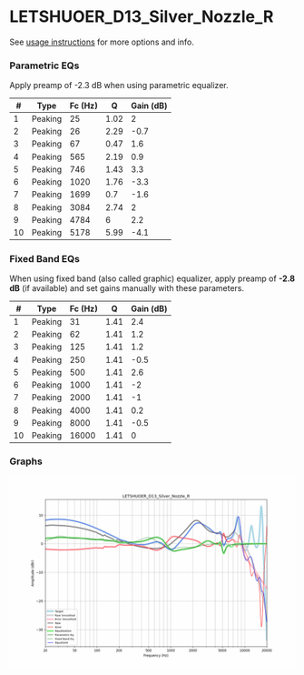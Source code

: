 # LETSHUOER_D13_Silver_Nozzle_R
See [usage instructions](https://github.com/jaakkopasanen/AutoEq#usage) for more options and info.

### Parametric EQs
Apply preamp of -2.3 dB when using parametric equalizer.

|   # | Type    |   Fc (Hz) |    Q |   Gain (dB) |
|-----|---------|-----------|------|-------------|
|   1 | Peaking |        25 | 1.02 |         2   |
|   2 | Peaking |        26 | 2.29 |        -0.7 |
|   3 | Peaking |        67 | 0.47 |         1.6 |
|   4 | Peaking |       565 | 2.19 |         0.9 |
|   5 | Peaking |       746 | 1.43 |         3.3 |
|   6 | Peaking |      1020 | 1.76 |        -3.3 |
|   7 | Peaking |      1699 | 0.7  |        -1.6 |
|   8 | Peaking |      3084 | 2.74 |         2   |
|   9 | Peaking |      4784 | 6    |         2.2 |
|  10 | Peaking |      5178 | 5.99 |        -4.1 |

### Fixed Band EQs
When using fixed band (also called graphic) equalizer, apply preamp of **-2.8 dB** (if available) and set gains manually with these parameters.

|   # | Type    |   Fc (Hz) |    Q |   Gain (dB) |
|-----|---------|-----------|------|-------------|
|   1 | Peaking |        31 | 1.41 |         2.4 |
|   2 | Peaking |        62 | 1.41 |         1.2 |
|   3 | Peaking |       125 | 1.41 |         1.2 |
|   4 | Peaking |       250 | 1.41 |        -0.5 |
|   5 | Peaking |       500 | 1.41 |         2.6 |
|   6 | Peaking |      1000 | 1.41 |        -2   |
|   7 | Peaking |      2000 | 1.41 |        -1   |
|   8 | Peaking |      4000 | 1.41 |         0.2 |
|   9 | Peaking |      8000 | 1.41 |        -0.5 |
|  10 | Peaking |     16000 | 1.41 |         0   |

### Graphs
![](./LETSHUOER_D13_Silver_Nozzle_R.png)
